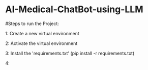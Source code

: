 # AI-Medical-ChatBot-using-LLM

#Steps to run the Project:

1: Create a new virtual environment

2: Activate the virtual environment

3: Install the 'requirements.txt' (pip install -r requirements.txt)

4: 